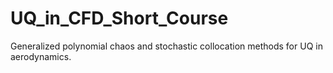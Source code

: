 # UQ_in_CFD_Short_Course

Generalized polynomial chaos and stochastic collocation methods for UQ in aerodynamics.
